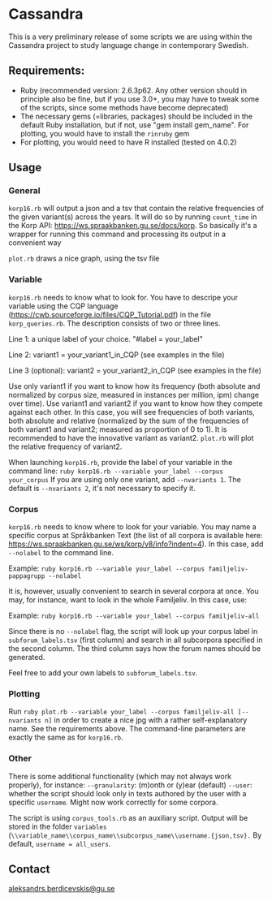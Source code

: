 # Cassandra
This is a very preliminary release of some scripts we are using within the Cassandra project to study language change in contemporary Swedish.

## Requirements: 
- Ruby (recommended version:  2.6.3p62. Any other version should in principle also be fine, but if you use 3.0+, you may have to tweak some of the scripts, since some methods have become deprecated)
- The necessary gems (=libraries, packages) should be included in the default Ruby installation, but if not, use "gem install gem_name". For plotting, you would have to install the `rinruby` gem
- For plotting, you would need to have R installed (tested on 4.0.2)

## Usage

### General
`korp16.rb` will output a json and a tsv that contain the relative frequencies of the given variant(s) across the years. It will do so by running `count_time` in the Korp API: https://ws.spraakbanken.gu.se/docs/korp. So basically it's a wrapper for running this command and processing its output in a convenient way

`plot.rb` draws a nice graph, using the tsv file

### Variable
`korp16.rb` needs to know what to look for. You have to descripe your variable using the CQP language (https://cwb.sourceforge.io/files/CQP_Tutorial.pdf) in the file `korp_queries.rb`. The description consists of two or three lines.

Line 1: a unique label of your choice. "#label = your_label"

Line 2: variant1 = your_variant1_in_CQP (see examples in the file)

Line 3 (optional): variant2 = your_variant2_in_CQP (see examples in the file)

Use only variant1 if you want to know how its frequency (both absolute and normalized by corpus size, measured in instances per million, ipm) change over time). Use variant1 and variant2 if you want to know how they compete against each other. In this case, you will see frequencies of both variants, both absolute and relative (normalized by the sum of the frequencies of both variant1 and variant2; measured as proportion of 0 to 1). It is recommended to have the innovative variant as variant2. `plot.rb` will plot the relative frequency of variant2. 

When launching `korp16.rb`, provide the label of your variable in the command line: `ruby korp16.rb --variable your_label --corpus your_corpus`
If you are using only one variant, add `--nvariants 1`. The default is `--nvariants 2`, it's not necessary to specify it.

### Corpus
`korp16.rb` needs to know where to look for your variable. You may name a specific corpus at Språkbanken Text (the list of all corpora is available here: https://ws.spraakbanken.gu.se/ws/korp/v8/info?indent=4). In this case, add `--nolabel` to the command line.

Example: `ruby korp16.rb --variable your_label --corpus familjeliv-pappagrupp --nolabel`

It is, however, usually convenient to search in several corpora at once. You may, for instance, want to look in the whole Familjeliv. In this case, use:

Example: `ruby korp16.rb --variable your_label --corpus familjeliv-all`

Since there is no `--nolabel` flag, the script will look up your corpus label in `subforum_labels.tsv` (first column) and search in all subcorpora specified in the second column. The third column says how the forum names should be generated. 

Feel free to add your own labels to `subforum_labels.tsv`. 

### Plotting

Run `ruby plot.rb --variable your_label --corpus familjeliv-all [--nvariants n]` in order to create a nice jpg with a rather self-explanatory name. See the requirements above. The command-line parameters are exactly the same as for `korp16.rb`.



### Other

There is some additional functionality (which may not always work properly), for instance:
`--granularity`: (m)onth or (y)ear (default)
`--user`: whether the script should look only in texts authored by the user with a specific `username`. Might now work correctly for some corpora.

The script is using `corpus_tools.rb` as an auxiliary script.
Output will be stored in the folder `variables` (`\\variable_name\\corpus_name\\subcorpus_name\\username.{json,tsv}.` By default, `username = all_users`.

## Contact
aleksandrs.berdicevskis@gu.se


